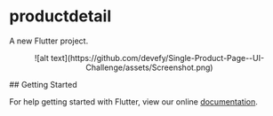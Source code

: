 # productdetail

A new Flutter project.
<p align="center">
  ![alt text](https://github.com/devefy/Single-Product-Page--UI-Challenge/assets/Screenshot.png)

</p>
## Getting Started

For help getting started with Flutter, view our online
[documentation](https://flutter.io/).
